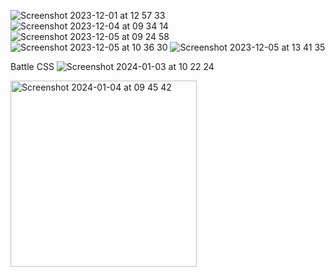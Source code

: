 ![Screenshot 2023-12-01 at 12 57 33](https://github.com/pranavo72bex/nextjs-admin/assets/71395812/68d3f3af-d268-493c-835a-25c79526c0d6)
![Screenshot 2023-12-04 at 09 34 14](https://github.com/pranavo72bex/nextjs-admin/assets/71395812/0c7ea136-763e-4e97-810f-79635d049430)
![Screenshot 2023-12-05 at 09 24 58](https://github.com/pranavo72bex/nextjs-admin/assets/71395812/d27c529e-ca00-4039-9a7a-398e8e6504d3)
![Screenshot 2023-12-05 at 10 36 30](https://github.com/pranavo72bex/nextjs-admin/assets/71395812/285a0b09-409b-4233-af49-0d0981f4c028)
![Screenshot 2023-12-05 at 13 41 35](https://github.com/pranavo72bex/nextjs-admin/assets/71395812/0e20e14c-fb06-4ecb-9f55-03932fc78232)

Battle CSS
![Screenshot 2024-01-03 at 10 22 24](https://github.com/pranavo72bex/nextjs-admin/assets/71395812/df1e6b3c-748f-4e6f-abeb-c98468cda942)

<img width="298" alt="Screenshot 2024-01-04 at 09 45 42" src="https://github.com/pranavo72bex/nextjs-admin/assets/71395812/f171e14d-4aae-4f49-9470-16abdb3cc517">